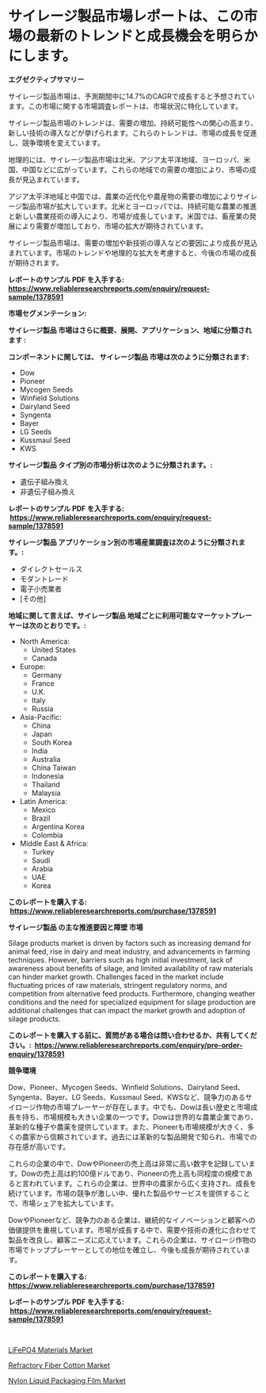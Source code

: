 <p><h1>サイレージ製品市場レポートは、この市場の最新のトレンドと成長機会を明らかにします。</h1></p><p><strong>エグゼクティブサマリー</strong></p>
<p><p>サイレージ製品市場は、予測期間中に14.7%のCAGRで成長すると予想されています。この市場に関する市場調査レポートは、市場状況に特化しています。</p><p>サイレージ製品市場のトレンドは、需要の増加、持続可能性への関心の高まり、新しい技術の導入などが挙げられます。これらのトレンドは、市場の成長を促進し、競争環境を変えています。</p><p>地理的には、サイレージ製品市場は北米、アジア太平洋地域、ヨーロッパ、米国、中国などに広がっています。これらの地域での需要の増加により、市場の成長が見込まれています。</p><p>アジア太平洋地域と中国では、農業の近代化や農産物の需要の増加によりサイレージ製品市場が拡大しています。北米とヨーロッパでは、持続可能な農業の推進と新しい農業技術の導入により、市場が成長しています。米国では、畜産業の発展により需要が増加しており、市場の拡大が期待されています。</p><p>サイレージ製品市場は、需要の増加や新技術の導入などの要因により成長が見込まれています。市場のトレンドや地理的な拡大を考慮すると、今後の市場の成長が期待されます。</p></p>
<p><strong>レポートのサンプル PDF を入手する: <a href="https://www.reliableresearchreports.com/enquiry/request-sample/1378591">https://www.reliableresearchreports.com/enquiry/request-sample/1378591</a></strong></p>
<p><strong>市場セグメンテーション:</strong></p>
<p><strong> サイレージ製品 市場はさらに概要、展開、アプリケーション、地域に分類されます :</strong></p>
<p><strong>コンポーネントに関しては、 サイレージ製品 市場は次のように分類されます: &nbsp;</strong></p>
<p><ul><li>Dow</li><li>Pioneer</li><li>Mycogen Seeds</li><li>Winfield Solutions</li><li>Dairyland Seed</li><li>Syngenta</li><li>Bayer</li><li>LG Seeds</li><li>Kussmaul Seed</li><li>KWS</li></ul></p>
<p><strong> サイレージ製品 タイプ別の市場分析は次のように分類されます。:</strong></p>
<p><ul><li>遺伝子組み換え</li><li>非遺伝子組み換え</li></ul></p>
<p><strong>レポートのサンプル PDF を入手する: &nbsp;<a href="https://www.reliableresearchreports.com/enquiry/request-sample/1378591">https://www.reliableresearchreports.com/enquiry/request-sample/1378591</a></strong></p>
<p><strong> サイレージ製品 アプリケーション別の市場産業調査は次のように分類されます。:</strong></p>
<p><ul><li>ダイレクトセールス</li><li>モダントレード</li><li>電子小売業者</li><li>[その他]</li></ul></p>
<p><strong>地域に関して言えば、サイレージ製品 地域ごとに利用可能なマーケットプレーヤーは次のとおりです。:</strong></p>
<p><ul>
    <li>
        North America:
        <ul>
            <li>United States</li>
            <li>Canada</li>
        </ul>
    </li>
    <li>
        Europe:
        <ul>
            <li>Germany</li>
            <li>France</li>
            <li>U.K.</li>
            <li>Italy</li>
            <li>Russia</li>
        </ul>
    </li>
    <li>
        Asia-Pacific:
        <ul>
            <li>China</li>
            <li>Japan</li>
            <li>South Korea</li>
            <li>India</li>
            <li>Australia</li>
            <li>China Taiwan</li>
            <li>Indonesia</li>
            <li>Thailand</li>
            <li>Malaysia</li>
        </ul>
    </li>
    <li>
        Latin America:
        <ul>
            <li>Mexico</li>
            <li>Brazil</li>
            <li>Argentina Korea</li>
            <li>Colombia</li>
        </ul>
    </li>
    <li>
        Middle East & Africa:
        <ul>
            <li>Turkey</li>
            <li>Saudi</li>
            <li>Arabia</li>
            <li>UAE</li>
            <li>Korea</li>
        </ul>
    </li>
    </ul></p>
<p><strong>このレポートを購入する: &nbsp;<a href="https://www.reliableresearchreports.com/purchase/1378591">https://www.reliableresearchreports.com/purchase/1378591</a></strong></p>
<p><strong>サイレージ製品 の主な推進要因と障壁 市場</strong></p>
<p><p>Silage products market is driven by factors such as increasing demand for animal feed, rise in dairy and meat industry, and advancements in farming techniques. However, barriers such as high initial investment, lack of awareness about benefits of silage, and limited availability of raw materials can hinder market growth. Challenges faced in the market include fluctuating prices of raw materials, stringent regulatory norms, and competition from alternative feed products. Furthermore, changing weather conditions and the need for specialized equipment for silage production are additional challenges that can impact the market growth and adoption of silage products.</p></p>
<p><strong>このレポートを購入する前に、質問がある場合は問い合わせるか、共有してください。:&nbsp; <a href="https://www.reliableresearchreports.com/enquiry/pre-order-enquiry/1378591">https://www.reliableresearchreports.com/enquiry/pre-order-enquiry/1378591</a></strong></p>
<p><strong>競争環境</strong></p>
<p><p>Dow、Pioneer、Mycogen Seeds、Winfield Solutions、Dairyland Seed、Syngenta、Bayer、LG Seeds、Kussmaul Seed、KWSなど、競争力のあるサイロージ作物の市場プレーヤーが存在します。中でも、Dowは長い歴史と市場成長を持ち、市場規模も大きい企業の一つです。Dowは世界的な農業企業であり、革新的な種子や農薬を提供しています。また、Pioneerも市場規模が大きく、多くの農家から信頼されています。過去には革新的な製品開発で知られ、市場での存在感が高いです。</p><p>これらの企業の中で、DowやPioneerの売上高は非常に高い数字を記録しています。Dowの売上高は約100億ドルであり、Pioneerの売上高も同程度の規模であると言われています。これらの企業は、世界中の農家から広く支持され、成長を続けています。市場の競争が激しい中、優れた製品やサービスを提供することで、市場シェアを拡大しています。</p><p>DowやPioneerなど、競争力のある企業は、継続的なイノベーションと顧客への価値提供を重視しています。市場が成長する中で、需要や技術の進化に合わせて製品を改良し、顧客ニーズに応えています。これらの企業は、サイロージ作物の市場でトッププレーヤーとしての地位を確立し、今後も成長が期待されています。</p></p>
<p><strong>このレポートを購入する: &nbsp; <a href="https://www.reliableresearchreports.com/purchase/1378591">https://www.reliableresearchreports.com/purchase/1378591</a></strong></p>
<p><strong>レポートのサンプル PDF を入手する: &nbsp;<a href="https://www.reliableresearchreports.com/enquiry/request-sample/1378591">https://www.reliableresearchreports.com/enquiry/request-sample/1378591</a></strong><strong></strong></p>
<p>&nbsp;</p>
<p><p><a href="https://github.com/yemakinde/Market-Research-Report-List-1/blob/main/lifepo4-materials-market.md">LiFePO4 Materials Market</a></p><p><a href="https://github.com/jsmusil/Market-Research-Report-List-2/blob/main/refractory-fiber-cotton-market.md">Refractory Fiber Cotton Market</a></p><p><a href="https://github.com/bmorecock/Market-Research-Report-List-2/blob/main/nylon-liquid-packaging-film-market.md">Nylon Liquid Packaging Film Market</a></p></p>